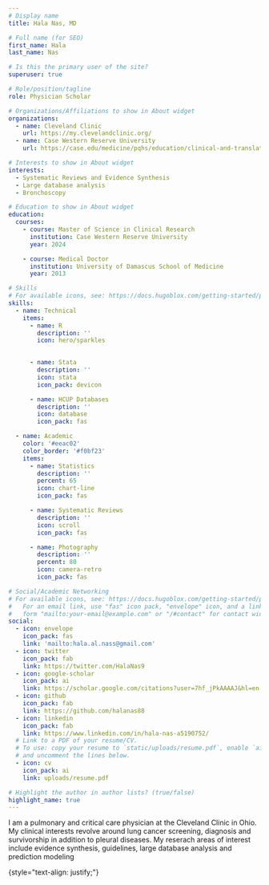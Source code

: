 ```yaml
---
# Display name
title: Hala Nas, MD

# Full name (for SEO)
first_name: Hala  
last_name: Nas

# Is this the primary user of the site?
superuser: true

# Role/position/tagline
role: Physician Scholar 

# Organizations/Affiliations to show in About widget
organizations:
  - name: Cleveland Clinic
    url: https://my.clevelandclinic.org/
  - name: Case Western Reserve University
    url: https://case.edu/medicine/pqhs/education/clinical-and-translational-science/ms-clinical-research

# Interests to show in About widget
interests:
  - Systematic Reviews and Evidence Synthesis
  - Large database analysis 
  - Bronchoscopy 

# Education to show in About widget
education:
  courses:
    - course: Master of Science in Clinical Research 
      institution: Case Western Reserve University 
      year: 2024

    - course: Medical Doctor
      institution: University of Damascus School of Medicine 
      year: 2013

# Skills
# For available icons, see: https://docs.hugoblox.com/getting-started/page-builder/#icons
skills:
  - name: Technical
    items:
      - name: R
        description: ''
        icon: hero/sparkles
        

      - name: Stata
        description: ''
        icon: stata
        icon_pack: devicon

      - name: HCUP Databases
        description: ''
        icon: database
        icon_pack: fas

  - name: Academic
    color: '#eeac02'
    color_border: '#f0bf23'
    items:
      - name: Statistics
        description: ''
        percent: 65
        icon: chart-line
        icon_pack: fas

      - name: Systematic Reviews 
        description: ''
        icon: scroll
        icon_pack: fas

      - name: Photography
        description: ''
        percent: 80
        icon: camera-retro
        icon_pack: fas

# Social/Academic Networking
# For available icons, see: https://docs.hugoblox.com/getting-started/page-builder/#icons
#   For an email link, use "fas" icon pack, "envelope" icon, and a link in the
#   form "mailto:your-email@example.com" or "/#contact" for contact widget.
social:
  - icon: envelope
    icon_pack: fas
    link: 'mailto:hala.al.nass@gmail.com'
  - icon: twitter
    icon_pack: fab
    link: https://twitter.com/HalaNas9
  - icon: google-scholar
    icon_pack: ai
    link: https://scholar.google.com/citations?user=7hf_jPkAAAAJ&hl=en
  - icon: github
    icon_pack: fab
    link: https://github.com/halanas88
  - icon: linkedin
    icon_pack: fab
    link: https://www.linkedin.com/in/hala-nas-a5190752/
  # Link to a PDF of your resume/CV.
  # To use: copy your resume to `static/uploads/resume.pdf`, enable `ai` icons in `params.yaml`,
  # and uncomment the lines below.
  - icon: cv
    icon_pack: ai
    link: uploads/resume.pdf

# Highlight the author in author lists? (true/false)
highlight_name: true
---
```


I am a pulmonary and critical care physician at the Cleveland Clinic in Ohio. My clinical interests revolve around lung cancer screening, diagnosis and survivorship in addition to pleural diseases. My reserach areas of interest include evidence synthesis, guidelines, large database analysis and prediction modeling

{style="text-align: justify;"}
